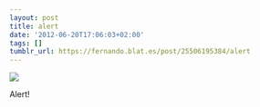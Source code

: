 ```yaml
---
layout: post
title: alert
date: '2012-06-20T17:06:03+02:00'
tags: []
tumblr_url: https://fernando.blat.es/post/25506195384/alert
---
```

 ![](/tumblr_files/tumblr_m5x8m3vP9t1qz4y16o1_400.gif)  

Alert!
